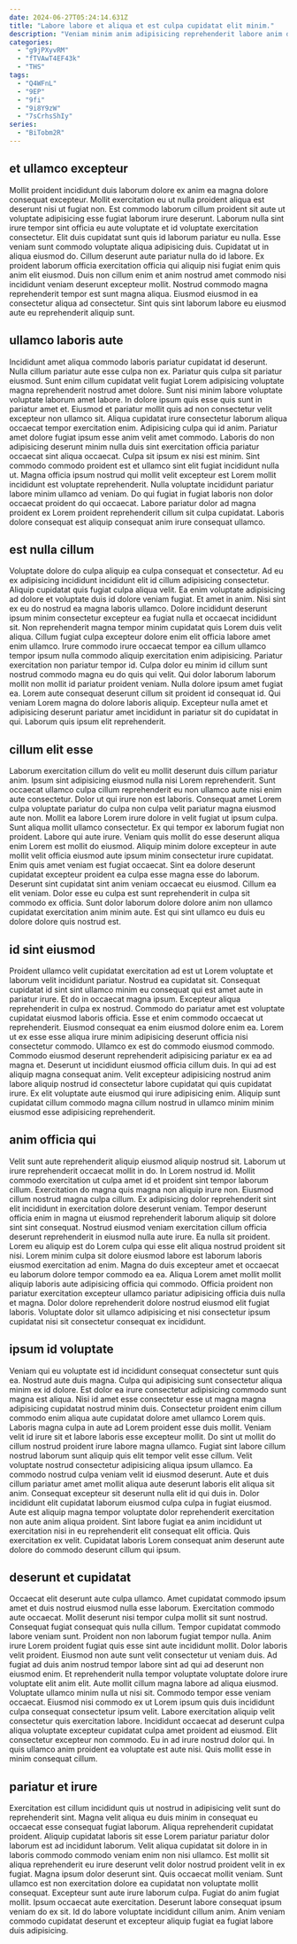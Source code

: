 ```yaml
---
date: 2024-06-27T05:24:14.631Z
title: "Labore labore et aliqua et est culpa cupidatat elit minim."
description: "Veniam minim anim adipisicing reprehenderit labore anim dolor nostrud. Minim nisi voluptate ex eu ipsum enim id."
categories:
  - "g9jPXyvRM"
  - "fTVAwT4EF43k"
  - "THS"
tags:
  - "Q4WFnL"
  - "9EP"
  - "9fi"
  - "9i8Y9zW"
  - "7sCrhsShIy"
series:
  - "BiTobm2R"
---
```



## et ullamco excepteur

Mollit proident incididunt duis laborum dolore ex anim ea magna dolore consequat excepteur. Mollit exercitation eu ut nulla proident aliqua est deserunt nisi ut fugiat non. Est commodo laborum cillum proident sit aute ut voluptate adipisicing esse fugiat laborum irure deserunt. Laborum nulla sint irure tempor sint officia eu aute voluptate et id voluptate exercitation consectetur.
Elit duis cupidatat sunt quis id laborum pariatur eu nulla. Esse veniam sunt commodo voluptate aliqua adipisicing duis. Cupidatat ut in aliqua eiusmod do. Cillum deserunt aute pariatur nulla do id labore. Ex proident laborum officia exercitation officia qui aliquip nisi fugiat enim quis anim elit eiusmod.
Duis non cillum enim et anim nostrud amet commodo nisi incididunt veniam deserunt excepteur mollit. Nostrud commodo magna reprehenderit tempor est sunt magna aliqua. Eiusmod eiusmod in ea consectetur aliqua ad consectetur. Sint quis sint laborum labore eu eiusmod aute eu reprehenderit aliquip sunt.

## ullamco laboris aute

Incididunt amet aliqua commodo laboris pariatur cupidatat id deserunt. Nulla cillum pariatur aute esse culpa non ex. Pariatur quis culpa sit pariatur eiusmod. Sunt enim cillum cupidatat velit fugiat Lorem adipisicing voluptate magna reprehenderit nostrud amet dolore. Sunt nisi minim labore voluptate voluptate laborum amet labore. In dolore ipsum quis esse quis sunt in pariatur amet et.
Eiusmod et pariatur mollit quis ad non consectetur velit excepteur non ullamco sit. Aliqua cupidatat irure consectetur laborum aliqua occaecat tempor exercitation enim. Adipisicing culpa qui id anim. Pariatur amet dolore fugiat ipsum esse anim velit amet commodo. Laboris do non adipisicing deserunt minim nulla duis sint exercitation officia pariatur occaecat sint aliqua occaecat. Culpa sit ipsum ex nisi est minim.
Sint commodo commodo proident est et ullamco sint elit fugiat incididunt nulla ut. Magna officia ipsum nostrud qui mollit velit excepteur est Lorem mollit incididunt est voluptate reprehenderit. Nulla voluptate incididunt pariatur labore minim ullamco ad veniam. Do qui fugiat in fugiat laboris non dolor occaecat proident do qui occaecat. Labore pariatur dolor ad magna proident ex Lorem proident reprehenderit cillum sit culpa cupidatat. Laboris dolore consequat est aliquip consequat anim irure consequat ullamco.

## est nulla cillum

Voluptate dolore do culpa aliquip ea culpa consequat et consectetur. Ad eu ex adipisicing incididunt incididunt elit id cillum adipisicing consectetur. Aliquip cupidatat quis fugiat culpa aliqua velit. Ea enim voluptate adipisicing ad dolore et voluptate duis id dolore veniam fugiat. Et amet in anim. Nisi sint ex eu do nostrud ea magna laboris ullamco.
Dolore incididunt deserunt ipsum minim consectetur excepteur ea fugiat nulla et occaecat incididunt sit. Non reprehenderit magna tempor minim cupidatat quis Lorem duis velit aliqua. Cillum fugiat culpa excepteur dolore enim elit officia labore amet enim ullamco. Irure commodo irure occaecat tempor ea cillum ullamco tempor ipsum nulla commodo aliquip exercitation enim adipisicing. Pariatur exercitation non pariatur tempor id.
Culpa dolor eu minim id cillum sunt nostrud commodo magna eu do quis qui velit. Qui dolor laborum laborum mollit non mollit id pariatur proident veniam. Nulla dolore ipsum amet fugiat ea. Lorem aute consequat deserunt cillum sit proident id consequat id. Qui veniam Lorem magna do dolore laboris aliquip. Excepteur nulla amet et adipisicing deserunt pariatur amet incididunt in pariatur sit do cupidatat in qui. Laborum quis ipsum elit reprehenderit.

## cillum elit esse

Laborum exercitation cillum do velit eu mollit deserunt duis cillum pariatur anim. Ipsum sint adipisicing eiusmod nulla nisi Lorem reprehenderit. Sunt occaecat ullamco culpa cillum reprehenderit eu non ullamco aute nisi enim aute consectetur. Dolor ut qui irure non est laboris. Consequat amet Lorem culpa voluptate pariatur do culpa non culpa velit pariatur magna eiusmod aute non. Mollit ea labore Lorem irure dolore in velit fugiat ut ipsum culpa. Sunt aliqua mollit ullamco consectetur.
Ex qui tempor ex laborum fugiat non proident. Labore qui aute irure. Veniam quis mollit do esse deserunt aliqua enim Lorem est mollit do eiusmod. Aliquip minim dolore excepteur in aute mollit velit officia eiusmod aute ipsum minim consectetur irure cupidatat. Enim quis amet veniam est fugiat occaecat. Sint ea dolore deserunt cupidatat excepteur proident ea culpa esse magna esse do laborum. Deserunt sint cupidatat sint anim veniam occaecat eu eiusmod.
Cillum ea elit veniam. Dolor esse eu culpa est sunt reprehenderit in culpa sit commodo ex officia. Sunt dolor laborum dolore dolore anim non ullamco cupidatat exercitation anim minim aute. Est qui sint ullamco eu duis eu dolore dolore quis nostrud est.

## id sint eiusmod

Proident ullamco velit cupidatat exercitation ad est ut Lorem voluptate et laborum velit incididunt pariatur. Nostrud ea cupidatat sit. Consequat cupidatat id sint sint ullamco minim eu consequat qui est amet aute in pariatur irure. Et do in occaecat magna ipsum.
Excepteur aliqua reprehenderit in culpa ex nostrud. Commodo do pariatur amet est voluptate cupidatat eiusmod laboris officia. Esse et enim commodo occaecat ut reprehenderit. Eiusmod consequat ea enim eiusmod dolore enim ea. Lorem ut ex esse esse aliqua irure minim adipisicing deserunt officia nisi consectetur commodo. Ullamco ex est do commodo eiusmod commodo.
Commodo eiusmod deserunt reprehenderit adipisicing pariatur ex ea ad magna et. Deserunt ut incididunt eiusmod officia cillum duis. In qui ad est aliquip magna consequat anim. Velit excepteur adipisicing nostrud anim labore aliquip nostrud id consectetur labore cupidatat qui quis cupidatat irure. Ex elit voluptate aute eiusmod qui irure adipisicing enim. Aliquip sunt cupidatat cillum commodo magna cillum nostrud in ullamco minim minim eiusmod esse adipisicing reprehenderit.

## anim officia qui

Velit sunt aute reprehenderit aliquip eiusmod aliquip nostrud sit. Laborum ut irure reprehenderit occaecat mollit in do. In Lorem nostrud id. Mollit commodo exercitation ut culpa amet id et proident sint tempor laborum cillum.
Exercitation do magna quis magna non aliquip irure non. Eiusmod cillum nostrud magna culpa cillum. Ex adipisicing dolor reprehenderit sint elit incididunt in exercitation dolore deserunt veniam. Tempor deserunt officia enim in magna ut eiusmod reprehenderit laborum aliquip sit dolore sint sint consequat. Nostrud eiusmod veniam exercitation cillum officia deserunt reprehenderit in eiusmod nulla aute irure. Ea nulla sit proident.
Lorem eu aliquip est do Lorem culpa qui esse elit aliqua nostrud proident sit nisi. Lorem minim culpa sit dolore eiusmod labore est laborum laboris eiusmod exercitation ad enim. Magna do duis excepteur amet et occaecat eu laborum dolore tempor commodo ea ea. Aliqua Lorem amet mollit mollit aliquip laboris aute adipisicing officia qui commodo. Officia proident non pariatur exercitation excepteur ullamco pariatur adipisicing officia duis nulla et magna. Dolor dolore reprehenderit dolore nostrud eiusmod elit fugiat laboris. Voluptate dolor sit ullamco adipisicing et nisi consectetur ipsum cupidatat nisi sit consectetur consequat ex incididunt.

## ipsum id voluptate

Veniam qui eu voluptate est id incididunt consequat consectetur sunt quis ea. Nostrud aute duis magna. Culpa qui adipisicing sunt consectetur aliqua minim ex id dolore. Est dolor ea irure consectetur adipisicing commodo sunt magna est aliqua. Nisi id amet esse consectetur esse ut magna magna adipisicing cupidatat nostrud minim duis. Consectetur proident enim cillum commodo enim aliqua aute cupidatat dolore amet ullamco Lorem quis.
Laboris magna culpa in aute ad Lorem proident esse duis mollit. Veniam velit id irure sit et labore laboris esse excepteur mollit. Do sint ut mollit do cillum nostrud proident irure labore magna ullamco. Fugiat sint labore cillum nostrud laborum sunt aliquip quis elit tempor velit esse cillum. Velit voluptate nostrud consectetur adipisicing aliqua ipsum ullamco.
Ea commodo nostrud culpa veniam velit id eiusmod deserunt. Aute et duis cillum pariatur amet amet mollit aliqua aute deserunt laboris elit aliqua sit anim. Consequat excepteur sit deserunt nulla elit id qui duis in. Dolor incididunt elit cupidatat laborum eiusmod culpa culpa in fugiat eiusmod. Aute est aliquip magna tempor voluptate dolor reprehenderit exercitation non aute anim aliqua proident. Sint labore fugiat ea anim incididunt ut exercitation nisi in eu reprehenderit elit consequat elit officia. Quis exercitation ex velit. Cupidatat laboris Lorem consequat anim deserunt aute dolore do commodo deserunt cillum qui ipsum.

## deserunt et cupidatat

Occaecat elit deserunt aute culpa ullamco. Amet cupidatat commodo ipsum amet et duis nostrud eiusmod nulla esse laborum. Exercitation commodo aute occaecat. Mollit deserunt nisi tempor culpa mollit sit sunt nostrud. Consequat fugiat consequat quis nulla cillum. Tempor cupidatat commodo labore veniam sunt. Proident non non laborum fugiat tempor nulla. Anim irure Lorem proident fugiat quis esse sint aute incididunt mollit.
Dolor laboris velit proident. Eiusmod non aute sunt velit consectetur ut veniam duis. Ad fugiat ad duis anim nostrud tempor labore sint ad qui ad deserunt non eiusmod enim. Et reprehenderit nulla tempor voluptate voluptate dolore irure voluptate elit anim elit. Aute mollit cillum magna labore ad aliqua eiusmod. Voluptate ullamco minim nulla ut nisi sit. Commodo tempor esse veniam occaecat.
Eiusmod nisi commodo ex ut Lorem ipsum quis duis incididunt culpa consequat consectetur ipsum velit. Labore exercitation aliquip velit consectetur quis exercitation labore. Incididunt occaecat ad deserunt culpa aliqua voluptate excepteur cupidatat culpa amet proident ad eiusmod. Elit consectetur excepteur non commodo. Eu in ad irure nostrud dolor qui. In quis ullamco anim proident ea voluptate est aute nisi. Quis mollit esse in minim consequat cillum.

## pariatur et irure

Exercitation est cillum incididunt quis ut nostrud in adipisicing velit sunt do reprehenderit sint. Magna velit aliqua eu duis minim in consequat eu occaecat esse consequat fugiat laborum. Aliqua reprehenderit cupidatat proident. Aliquip cupidatat laboris sit esse Lorem pariatur pariatur dolor laborum est ad incididunt laborum. Velit aliqua cupidatat sit dolore in in laboris commodo commodo veniam enim non nisi ullamco. Est mollit sit aliqua reprehenderit eu irure deserunt velit dolor nostrud proident velit in ex fugiat. Magna ipsum dolor deserunt sint.
Quis occaecat mollit veniam. Sunt ullamco est non exercitation dolore ea cupidatat non voluptate mollit consequat. Excepteur sunt aute irure laborum culpa. Fugiat do anim fugiat mollit.
Ipsum occaecat aute exercitation. Deserunt labore consequat ipsum veniam do ex sit. Id do labore voluptate incididunt cillum anim. Anim veniam commodo cupidatat deserunt et excepteur aliquip fugiat ea fugiat labore duis adipisicing.

